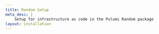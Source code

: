```yaml
---
title: Random Setup
meta_desc: |
    Setup for infrastructure as code in the Pulumi Random package
layout: installation
---
```

